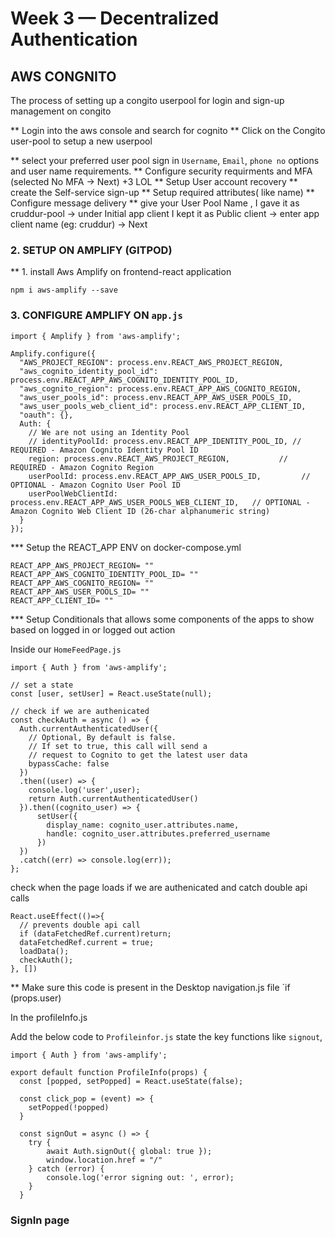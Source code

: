 # Week 3 — Decentralized Authentication
## AWS CONGNITO
The process of setting up a congito userpool for login and sign-up management on congito

** Login into the aws console and search for cognito
** Click on the Congito user-pool to setup a new userpool 

** select your preferred user pool sign in  `Username`, `Email`, `phone no` options and user name requirements.
** Configure security requirments and MFA (selected No MFA -> Next) +3 LOL
** Setup User account recovery
** create the Self-service sign-up
** Setup required attributes( like name)
** Configure message delivery
** give your User Pool Name , I gave it as cruddur-pool -> under Initial app client I kept it as Public client -> enter app client name (eg: cruddur) -> Next

### 2. SETUP ON AMPLIFY (GITPOD)

** 1. install Aws Amplify on frontend-react application 
```
npm i aws-amplify --save
```
### 3. CONFIGURE AMPLIFY ON `app.js`
```
import { Amplify } from 'aws-amplify';

Amplify.configure({
  "AWS_PROJECT_REGION": process.env.REACT_AWS_PROJECT_REGION,
  "aws_cognito_identity_pool_id": process.env.REACT_APP_AWS_COGNITO_IDENTITY_POOL_ID,
  "aws_cognito_region": process.env.REACT_APP_AWS_COGNITO_REGION,
  "aws_user_pools_id": process.env.REACT_APP_AWS_USER_POOLS_ID,
  "aws_user_pools_web_client_id": process.env.REACT_APP_CLIENT_ID,
  "oauth": {},
  Auth: {
    // We are not using an Identity Pool
    // identityPoolId: process.env.REACT_APP_IDENTITY_POOL_ID, // REQUIRED - Amazon Cognito Identity Pool ID
    region: process.env.REACT_AWS_PROJECT_REGION,           // REQUIRED - Amazon Cognito Region
    userPoolId: process.env.REACT_APP_AWS_USER_POOLS_ID,         // OPTIONAL - Amazon Cognito User Pool ID
    userPoolWebClientId: process.env.REACT_APP_AWS_USER_POOLS_WEB_CLIENT_ID,   // OPTIONAL - Amazon Cognito Web Client ID (26-char alphanumeric string)
  }
});
```
*** Setup the REACT_APP ENV on docker-compose.yml
```
REACT_APP_AWS_PROJECT_REGION= ""
REACT_APP_AWS_COGNITO_IDENTITY_POOL_ID= ""
REACT_APP_AWS_COGNITO_REGION= ""
REACT_APP_AWS_USER_POOLS_ID= ""
REACT_APP_CLIENT_ID= ""
```

*** Setup Conditionals that allows some components of the apps to show based on logged in or logged out action

Inside our `HomeFeedPage.js`

```
import { Auth } from 'aws-amplify';
 
// set a state
const [user, setUser] = React.useState(null);

// check if we are authenicated
const checkAuth = async () => {
  Auth.currentAuthenticatedUser({
    // Optional, By default is false. 
    // If set to true, this call will send a 
    // request to Cognito to get the latest user data
    bypassCache: false 
  })
  .then((user) => {
    console.log('user',user);
    return Auth.currentAuthenticatedUser()
  }).then((cognito_user) => {
      setUser({
        display_name: cognito_user.attributes.name,
        handle: cognito_user.attributes.preferred_username
      })
  })
  .catch((err) => console.log(err));
};

```

check when the page loads if we are authenicated and catch double api calls
```
React.useEffect(()=>{
  // prevents double api call
  if (dataFetchedRef.current)return;
  dataFetchedRef.current = true;
  loadData();
  checkAuth();
}, [])
```
** Make sure this code is present in the Desktop navigation.js file `if (props.user) 

In the profileInfo.js

Add the below code to `Profileinfor.js` state the key functions like `signout`,

```
import { Auth } from 'aws-amplify';

export default function ProfileInfo(props) {
  const [popped, setPopped] = React.useState(false);

  const click_pop = (event) => {
    setPopped(!popped)
  }

  const signOut = async () => {
    try {
        await Auth.signOut({ global: true });
        window.location.href = "/"
    } catch (error) {
        console.log('error signing out: ', error);
    }
  }
```
### SignIn page

```

```